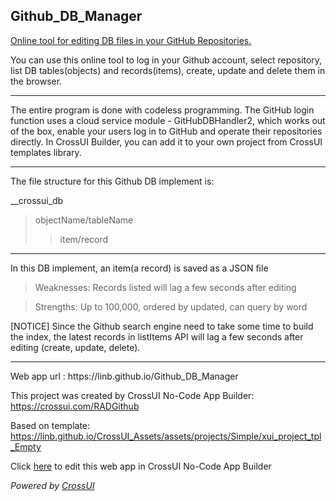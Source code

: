 ## Github_DB_Manager

[Online tool for editing DB files in your GitHub Repositories.](https://linb.github.io/Github_DB_Manager)

You can use this online tool to log in your Github account, select repository, list DB tables(objects) and records(items), create, update and delete them in the browser.

<hr>

The entire program is done with codeless programming. The GitHub login function uses a cloud service module - GitHubDBHandler2, which works out of the box, enable your users log in to GitHub and operate their repositories directly. In CrossUI Builder, you can add it to your own project from CrossUI templates library.

<hr>

 The file structure for this Github DB implement is:

__crossui_db
>  objectName/tableName
>>    item/record

<hr>

In this DB implement, an item(a record) is saved as a JSON file

> Weaknesses: Records listed will lag a few seconds after editing

> Strengths: Up to 100,000, ordered by updated, can query by word

[NOTICE] Since the Github search engine need to take some time to build the index, the latest records in listItems API will lag a few seconds after editing (create, update, delete).

<hr>
Web app url : https://linb.github.io/Github_DB_Manager

This project was created by CrossUI No-Code App Builder: https://crossui.com/RADGithub

Based on template: https://linb.github.io/CrossUI_Assets/assets/projects/Simple/xui_project_tpl_Empty

Click [here](https://crossui.com/RADGithub/#!from=github&owner=linb&repo=Github_DB_Manager) to edit this web app in CrossUI No-Code App Builder

<i>Powered by [CrossUI](https://crossui.com)</i>
